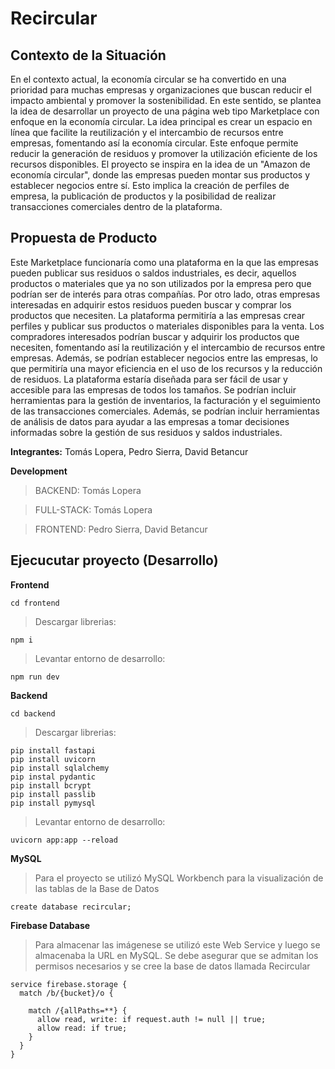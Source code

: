 # Recircular

## Contexto de la Situación
En el contexto actual, la economía circular se ha convertido en una prioridad para muchas empresas y organizaciones que buscan reducir el impacto ambiental y promover la sostenibilidad. En este sentido, se plantea la idea de desarrollar un proyecto de una página web tipo Marketplace con enfoque en la economía circular. 
La idea principal es crear un espacio en línea que facilite la reutilización y el intercambio de recursos entre empresas, fomentando así la economía circular. Este enfoque permite reducir la generación de residuos y promover la utilización eficiente de los recursos disponibles. 
El proyecto se inspira en la idea de un "Amazon de economía circular", donde las empresas pueden montar sus productos y establecer negocios entre sí. Esto implica la creación de perfiles de empresa, la publicación de productos y la posibilidad de realizar transacciones comerciales dentro de la plataforma.

## Propuesta de Producto
Este Marketplace funcionaría como una plataforma en la que las empresas pueden publicar sus residuos o saldos industriales, es decir, aquellos productos o materiales que ya no son utilizados por la empresa pero que podrían ser de interés para otras compañías. Por otro lado, otras empresas interesadas en adquirir estos residuos pueden buscar y comprar los productos que necesiten. 
La plataforma permitiría a las empresas crear perfiles y publicar sus productos o materiales disponibles para la venta. Los compradores interesados podrían buscar y adquirir los productos que necesiten, fomentando así la reutilización y el intercambio de recursos entre empresas. Además, se podrían establecer negocios entre las empresas, lo que permitiría una mayor eficiencia en el uso de los recursos y la reducción de residuos. 
La plataforma estaría diseñada para ser fácil de usar y accesible para las empresas de todos los tamaños. Se podrían incluir herramientas para la gestión de inventarios, la facturación y el seguimiento de las transacciones comerciales. Además, se podrían incluir herramientas de análisis de datos para ayudar a las empresas a tomar decisiones informadas sobre la gestión de sus residuos y saldos industriales.

**Integrantes:** Tomás Lopera, Pedro Sierra, David Betancur

**Development**
  
  > BACKEND: Tomás Lopera
  
  > FULL-STACK: Tomás Lopera
  
  > FRONTEND: Pedro Sierra, David Betancur

## Ejecucutar proyecto (Desarrollo)
**Frontend**

    cd frontend

> Descargar librerias:

    npm i

> Levantar entorno de desarrollo:

    npm run dev
    
**Backend**

    cd backend

> Descargar librerias:

    pip install fastapi
    pip install uvicorn
    pip install sqlalchemy
    pip instal pydantic
    pip install bcrypt
    pip install passlib
    pip install pymysql

> Levantar entorno de desarrollo:

    uvicorn app:app --reload

**MySQL**
> Para el proyecto se utilizó MySQL Workbench para la visualización de las tablas de la Base de Datos

    create database recircular;

**Firebase Database**
> Para almacenar las imágenese se utilizó este Web Service y luego se almacenaba la URL en MySQL. Se debe asegurar que se admitan los permisos necesarios y se cree la base de datos llamada Recircular

    service firebase.storage {
      match /b/{bucket}/o {
    
        match /{allPaths=**} {
          allow read, write: if request.auth != null || true;
          allow read: if true;
        }
      }
    }
